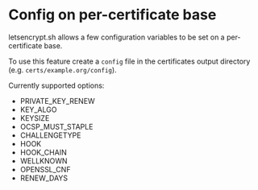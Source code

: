 # Config on per-certificate base

letsencrypt.sh allows a few configuration variables to be set on a per-certificate base.

To use this feature create a `config` file in the certificates output directory (e.g. `certs/example.org/config`).

Currently supported options:

- PRIVATE_KEY_RENEW
- KEY_ALGO
- KEYSIZE
- OCSP_MUST_STAPLE
- CHALLENGETYPE
- HOOK
- HOOK_CHAIN
- WELLKNOWN
- OPENSSL_CNF
- RENEW_DAYS
